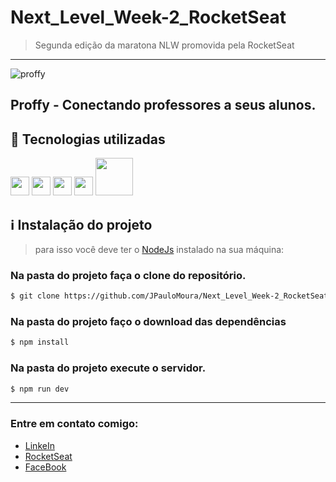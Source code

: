 # Next_Level_Week-2_RocketSeat
> Segunda edição da maratona NLW promovida pela RocketSeat
----------------------------------------------------



![proffy](https://user-images.githubusercontent.com/62079201/90084838-d27cac80-dcec-11ea-9cfb-0e970b29526f.gif)

## Proffy - Conectando professores a seus alunos.


## :rocket: Tecnologias utilizadas
 <div display="flex">
  <img width="30px" height="auto" src='https://image.flaticon.com/icons/svg/226/226269.svg'>
   <img width="30px" height="auto" src='https://image.flaticon.com/icons/svg/732/732190.svg'>
   <img width="30px" height="auto" src='https://image.flaticon.com/icons/svg/919/919828.svg'>
   <img width="30px" height="auto" src='https://image.flaticon.com/icons/svg/919/919825.svg'>
   <img width="60px" height="auto" src='https://c7.uihere.com/files/890/928/852/5bbc123c1533c-thumb.jpg'>
</div>

## :information_source: Instalação do projeto

> para isso você deve ter o [NodeJs](https://nodejs.org/en/) instalado na sua máquina:

### Na pasta do projeto faça o clone do repositório.
```bash
$ git clone https://github.com/JPauloMoura/Next_Level_Week-2_RocketSeat.git
```
### Na pasta do projeto faço o download das dependências
```bash
$ npm install
```
 
### Na pasta do projeto execute o servidor.
```bash
$ npm run dev
```
---
### Entre em contato comigo:
- [LinkeIn](https://www.linkedin.com/in/jpaulomouradev/)
- [RocketSeat](https://app.rocketseat.com.br/me/joao-paulo)
- [FaceBook](https://www.facebook.com/joaopaulo.pereirademoura/)

